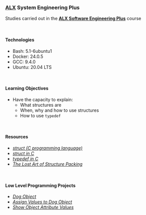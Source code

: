### [ALX](https://www.alxafrica.com/) System Engineering Plus

Studies carried out in the **[ALX Software Engineering Plus](https://www.alxafrica.com/software-engineering-plus/)** course

<br />

#### Technologies

* Bash:     5.1-6ubuntu1
* Docker:   24.0.5
* GCC:      9.4.0
* Ubuntu:   20.04 LTS

<br />

#### Learning Objectives

* Have the capacity to explain:
    * What structures are
    * When, why and how to use structures
    * How to use `typedef`

<br />

#### Resources

* _[struct (C programming language)](https://en.wikipedia.org/wiki/Struct_(C_programming_language))_
* _[struct in C](https://www.geeksforgeeks.org/structures-c/)_
* _[typedef in C](https://www.geeksforgeeks.org/typedef-in-c/)_
* _[The Lost Art of Structure Packing](http://www.catb.org/esr/structure-packing/)_

<br />

#### Low Level Programming Projects

* _[Dog Object](dog.h)_
* _[Assign Values to Dog Object](1-init_dog.c)_
* _[Show Object Attribute Values](2-print_dog.c)_

<br />
